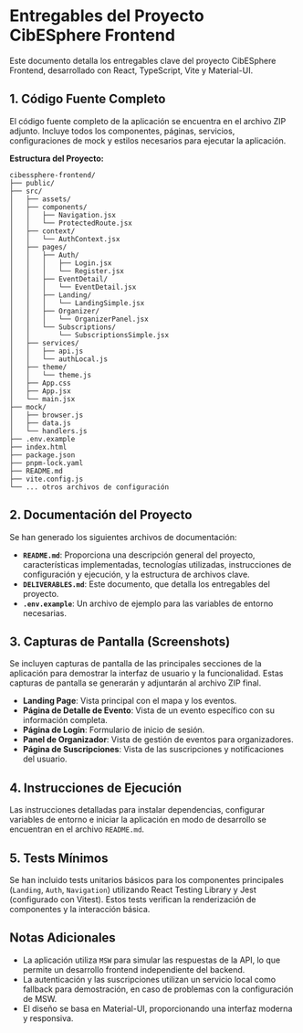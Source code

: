 # Entregables del Proyecto CibESphere Frontend

Este documento detalla los entregables clave del proyecto CibESphere Frontend, desarrollado con React, TypeScript, Vite y Material-UI.

## 1. Código Fuente Completo

El código fuente completo de la aplicación se encuentra en el archivo ZIP adjunto. Incluye todos los componentes, páginas, servicios, configuraciones de mock y estilos necesarios para ejecutar la aplicación.

**Estructura del Proyecto:**

```
cibessphere-frontend/
├── public/
├── src/
│   ├── assets/
│   ├── components/
│   │   ├── Navigation.jsx
│   │   └── ProtectedRoute.jsx
│   ├── context/
│   │   └── AuthContext.jsx
│   ├── pages/
│   │   ├── Auth/
│   │   │   ├── Login.jsx
│   │   │   └── Register.jsx
│   │   ├── EventDetail/
│   │   │   └── EventDetail.jsx
│   │   ├── Landing/
│   │   │   └── LandingSimple.jsx
│   │   ├── Organizer/
│   │   │   └── OrganizerPanel.jsx
│   │   └── Subscriptions/
│   │       └── SubscriptionsSimple.jsx
│   ├── services/
│   │   ├── api.js
│   │   └── authLocal.js
│   ├── theme/
│   │   └── theme.js
│   ├── App.css
│   ├── App.jsx
│   └── main.jsx
├── mock/
│   ├── browser.js
│   ├── data.js
│   └── handlers.js
├── .env.example
├── index.html
├── package.json
├── pnpm-lock.yaml
├── README.md
├── vite.config.js
└── ... otros archivos de configuración
```

## 2. Documentación del Proyecto

Se han generado los siguientes archivos de documentación:

-   **`README.md`**: Proporciona una descripción general del proyecto, características implementadas, tecnologías utilizadas, instrucciones de configuración y ejecución, y la estructura de archivos clave.
-   **`DELIVERABLES.md`**: Este documento, que detalla los entregables del proyecto.
-   **`.env.example`**: Un archivo de ejemplo para las variables de entorno necesarias.

## 3. Capturas de Pantalla (Screenshots)

Se incluyen capturas de pantalla de las principales secciones de la aplicación para demostrar la interfaz de usuario y la funcionalidad. Estas capturas de pantalla se generarán y adjuntarán al archivo ZIP final.

-   **Landing Page**: Vista principal con el mapa y los eventos.
-   **Página de Detalle de Evento**: Vista de un evento específico con su información completa.
-   **Página de Login**: Formulario de inicio de sesión.
-   **Panel de Organizador**: Vista de gestión de eventos para organizadores.
-   **Página de Suscripciones**: Vista de las suscripciones y notificaciones del usuario.

## 4. Instrucciones de Ejecución

Las instrucciones detalladas para instalar dependencias, configurar variables de entorno e iniciar la aplicación en modo de desarrollo se encuentran en el archivo `README.md`.

## 5. Tests Mínimos

Se han incluido tests unitarios básicos para los componentes principales (`Landing`, `Auth`, `Navigation`) utilizando React Testing Library y Jest (configurado con Vitest). Estos tests verifican la renderización de componentes y la interacción básica.

## Notas Adicionales

-   La aplicación utiliza `MSW` para simular las respuestas de la API, lo que permite un desarrollo frontend independiente del backend.
-   La autenticación y las suscripciones utilizan un servicio local como fallback para demostración, en caso de problemas con la configuración de MSW.
-   El diseño se basa en Material-UI, proporcionando una interfaz moderna y responsiva.
